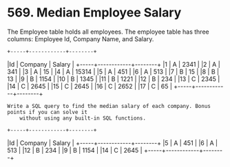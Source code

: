 # 569. Median Employee Salary

The Employee table holds all employees. The employee table has three columns:
        Employee Id, Company Name, and Salary.

    +-----+------------+--------+
|Id   | Company    | Salary |
+-----+------------+--------+
|1    | A          | 2341   |
|2    | A          | 341    |
|3    | A          | 15     |
|4    | A          | 15314  |
|5    | A          | 451    |
|6    | A          | 513    |
|7    | B          | 15     |
|8    | B          | 13     |
|9    | B          | 1154   |
|10   | B          | 1345   |
|11   | B          | 1221   |
|12   | B          | 234    |
|13   | C          | 2345   |
|14   | C          | 2645   |
|15   | C          | 2645   |
|16   | C          | 2652   |
|17   | C          | 65     |
+-----+------------+--------+

    Write a SQL query to find the median salary of each company. Bonus points if you can solve it
        without using any built-in SQL functions.

    +-----+------------+--------+
|Id   | Company    | Salary |
+-----+------------+--------+
|5    | A          | 451    |
|6    | A          | 513    |
|12   | B          | 234    |
|9    | B          | 1154   |
|14   | C          | 2645   |
+-----+------------+--------+